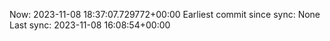 Now: 2023-11-08 18:37:07.729772+00:00 Earliest commit since sync: None Last sync: 2023-11-08 16:08:54+00:00
